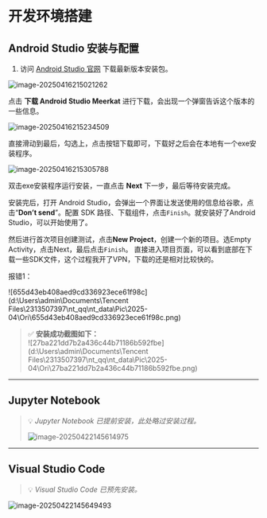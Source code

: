 # 开发环境搭建

## Android Studio 安装与配置

1. 访问 [Android Studio 官网](https://developer.android.com/studio) 下载最新版本安装包。  

![image-20250416215021262](C:\Users\admin\AppData\Roaming\Typora\typora-user-images\image-20250416215021262.png)

点击 **下载 Android Studio Meerkat** 进行下载，会出现一个弹窗告诉这个版本的一些信息。

![image-20250416215234509](C:\Users\admin\AppData\Roaming\Typora\typora-user-images\image-20250416215234509.png)

直接滑动到最后，勾选上，点击按钮下载即可，下载好之后会在本地有一个exe安装程序。

![image-20250416215305788](C:\Users\admin\AppData\Roaming\Typora\typora-user-images\image-20250416215305788.png)

双击exe安装程序运行安装，一直点击 **Next** 下一步，最后等待安装完成。

安装完后，打开 Android Studio，会弹出一个界面让发送使用的信息给谷歌，点击“**Don’t send**”。配置 SDK 路径、下载组件，点击`Finish`。就安装好了Android Studio，可以开始使用了。

然后进行首次项目创建测试，点击**New Project**，创建一个新的项目。选Empty Activity，点击Next，最后点击`Finish`。
直接进入项目页面，可以看到底部在下载一些SDK文件，这个过程我开了VPN，下载的还是相对比较快的。

报错1：

![655d43eb408aed9cd336923ece61f98c](d:\Users\admin\Documents\Tencent Files\2313507397\nt_qq\nt_data\Pic\2025-04\Ori\655d43eb408aed9cd336923ece61f98c.png)



> ✅ **安装成功截图如下：**  
> ![27ba221dd7b2a436c44b71186b592fbe](d:\Users\admin\Documents\Tencent Files\2313507397\nt_qq\nt_data\Pic\2025-04\Ori\27ba221dd7b2a436c44b71186b592fbe.png)

---

## Jupyter Notebook 

> 💡 *Jupyter Notebook 已提前安装，此处略过安装过程。*
>
> ![image-20250422145614975](C:\Users\admin\AppData\Roaming\Typora\typora-user-images\image-20250422145614975.png)

---

## Visual Studio Code

> 💡 *Visual Studio Code 已预先安装。*

![image-20250422145649493](C:\Users\admin\AppData\Roaming\Typora\typora-user-images\image-20250422145649493.png)